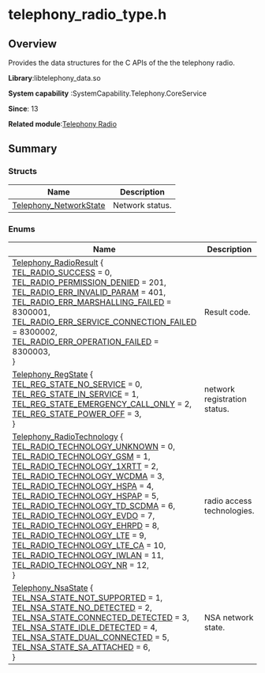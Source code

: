 # telephony_radio_type.h


## Overview

Provides the data structures for the C APIs of the the telephony radio.

**Library**:libtelephony_data.so

**System capability** :SystemCapability.Telephony.CoreService

**Since**: 13

**Related module**:[Telephony Radio](ndk-apis-telephony-radio.md)


## Summary


### Structs

| Name                                                   | Description     |
| -------- | -------- |
| [Telephony_NetworkState](_telephony__network_state.md) | Network status. |


### Enums

| Name                                                         | Description                  |
| -------- | -------- |
| [Telephony_RadioResult](ndk-apis-telephony-radio.md#telephony_radioresult) { <br>[TEL_RADIO_SUCCESS](ndk-apis-telephony-radio.md) = 0,<br />[TEL_RADIO_PERMISSION_DENIED](ndk-apis-telephony-radio.md) = 201,<br />[TEL_RADIO_ERR_INVALID_PARAM](ndk-apis-telephony-radio.md) = 401,<br />[TEL_RADIO_ERR_MARSHALLING_FAILED](ndk-apis-telephony-radio.md) = 8300001,<br />[TEL_RADIO_ERR_SERVICE_CONNECTION_FAILED](ndk-apis-telephony-radio.md) = 8300002,<br />[TEL_RADIO_ERR_OPERATION_FAILED](ndk-apis-telephony-radio.md) = 8300003,<br />} | Result code. |
| [Telephony_RegState](ndk-apis-telephony-radio.md#telephony_regstate) {<br />[TEL_REG_STATE_NO_SERVICE](ndk-apis-telephony-radio.md) = 0,<br />[TEL_REG_STATE_IN_SERVICE](ndk-apis-telephony-radio.md) = 1,<br />[TEL_REG_STATE_EMERGENCY_CALL_ONLY](ndk-apis-telephony-radio.md) = 2,<br />[TEL_REG_STATE_POWER_OFF](ndk-apis-telephony-radio.md) = 3,<br />} | network registration status. |
| [Telephony_RadioTechnology](ndk-apis-telephony-radio.md#telephony_radiotechnology) {<br />[TEL_RADIO_TECHNOLOGY_UNKNOWN](ndk-apis-telephony-radio.md) = 0,<br />[TEL_RADIO_TECHNOLOGY_GSM](ndk-apis-telephony-radio.md) = 1,<br />[TEL_RADIO_TECHNOLOGY_1XRTT](ndk-apis-telephony-radio.md) = 2,<br />[TEL_RADIO_TECHNOLOGY_WCDMA](ndk-apis-telephony-radio.md) = 3,<br />[TEL_RADIO_TECHNOLOGY_HSPA](ndk-apis-telephony-radio.md) = 4,<br />[TEL_RADIO_TECHNOLOGY_HSPAP](ndk-apis-telephony-radio.md) = 5,<br />[TEL_RADIO_TECHNOLOGY_TD_SCDMA](ndk-apis-telephony-radio.md) = 6,<br />[TEL_RADIO_TECHNOLOGY_EVDO](ndk-apis-telephony-radio.md) = 7,<br />[TEL_RADIO_TECHNOLOGY_EHRPD](ndk-apis-telephony-radio.md) = 8,<br />[TEL_RADIO_TECHNOLOGY_LTE](ndk-apis-telephony-radio.md) = 9,<br />[TEL_RADIO_TECHNOLOGY_LTE_CA](ndk-apis-telephony-radio.md) = 10,<br />[TEL_RADIO_TECHNOLOGY_IWLAN](ndk-apis-telephony-radio.md) = 11,<br />[TEL_RADIO_TECHNOLOGY_NR](ndk-apis-telephony-radio.md) = 12,<br />} | radio access technologies. |
| [Telephony_NsaState](ndk-apis-telephony-radio.md#telephony_nsastate) {<br />[TEL_NSA_STATE_NOT_SUPPORTED](ndk-apis-telephony-radio.md) = 1,<br />[TEL_NSA_STATE_NO_DETECTED](ndk-apis-telephony-radio.md) = 2,<br />[TEL_NSA_STATE_CONNECTED_DETECTED](ndk-apis-telephony-radio.md) = 3,<br />[TEL_NSA_STATE_IDLE_DETECTED](ndk-apis-telephony-radio.md) = 4,<br />[TEL_NSA_STATE_DUAL_CONNECTED](ndk-apis-telephony-radio.md) = 5,<br />[TEL_NSA_STATE_SA_ATTACHED](ndk-apis-telephony-radio.md) = 6,<br />} | NSA network state. |

